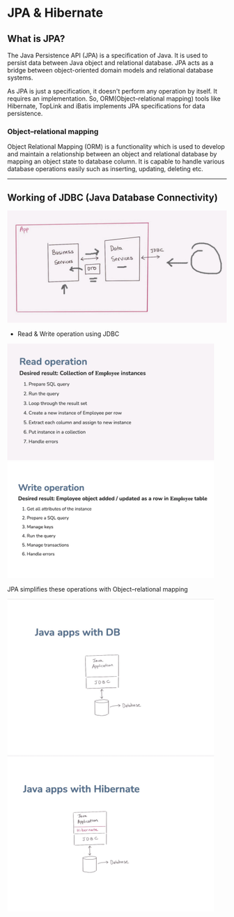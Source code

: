 # JPA & Hibernate

## What is JPA?

The Java Persistence API (JPA) is a specification of Java. It is used to persist data between Java object and relational database. JPA acts as a bridge between object-oriented domain models and relational database systems.

As JPA is just a specification, it doesn't perform any operation by itself. It requires an implementation. So, ORM(Object–relational mapping) tools like Hibernate, TopLink and iBatis implements JPA specifications for data persistence.

### Object–relational mapping 

Object Relational Mapping (ORM) is a functionality which is used to develop and maintain a relationship between an object and relational database by mapping an object state to database column. It is capable to handle various database operations easily such as inserting, updating, deleting etc.

---

## Working of JDBC (Java Database Connectivity)

<img src="Screenshots/JDBC.jpeg" alt="How JDBC works" width="960"/> 

- Read & Write operation using JDBC

<img src="Screenshots/JDBC read.png" alt="Read Operation using JDBC" width="475"/> <img src="Screenshots/JDBC write.png" alt="Write Operation using JDBC" width="475"/>

JPA simplifies these operations with Object–relational mapping  

<img src="Screenshots/without JPA.jpeg" alt="without JPA.jpeg" width="475"/> <img src="Screenshots/with JPA.jpeg" alt="with JPA.jpeg" width="475"/>